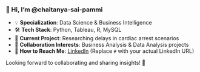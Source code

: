 ### 👋 Hi, I’m @chaitanya-sai-pammi  

- 💡 **Specialization**: Data Science & Business Intelligence  
- 🛠 **Tech Stack**: Python, Tableau, R, MySQL  
- 🔬 **Current Project**: Researching delays in cardiac arrest scenarios  
- 🤝 **Collaboration Interests**: Business Analysis & Data Analysis projects  
- 🔗 **How to Reach Me**: [LinkedIn](www.linkedin.com/in/chaitanya-pammi-999290342) (Replace `#` with your actual LinkedIn URL)  

Looking forward to collaborating and sharing insights! 🚀  
